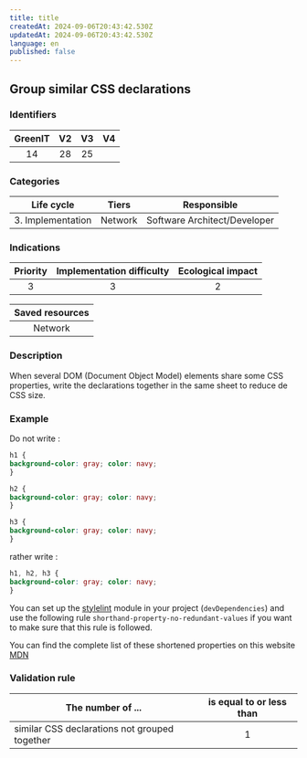 ```yaml
---
title: title
createdAt: 2024-09-06T20:43:42.530Z
updatedAt: 2024-09-06T20:43:42.530Z
language: en
published: false
---
```

## Group similar CSS declarations

### Identifiers

| GreenIT |  V2  |  V3  |  V4  |
|:-------:|:----:|:----:|:----:|
|   14   | 28  | 25  |      |

### Categories

| Life cycle |  Tiers  |  Responsible  |
|:---------:|:----:|:----:|
| 3. Implementation | Network | Software Architect/Developer |

### Indications

| Priority |      Implementation difficulty       |  Ecological impact    |
|:-------------------:|:-------------------------:|:---------------------:|
| 3 | 3 | 2 |

|Saved resources                                    |
|:----------------------------------------------------------:|
|  Network  |

### Description

When several DOM (Document Object Model) elements share some CSS properties, write the declarations together in the same sheet to reduce de CSS size.

### Example


Do not write :
```css
h1 {
background-color: gray; color: navy;
}

h2 {
background-color: gray; color: navy;
}

h3 {
background-color: gray; color: navy;
}
```

rather write :
```css
h1, h2, h3 {
background-color: gray; color: navy;
}
```

You can set up the [stylelint](https://stylelint.io/) module
in your project (`devDependencies`) and use the following rule `shorthand-property-no-redundant-values` if you want to make sure that this rule is followed.

You can find the complete list of these shortened properties on this website [MDN](https://developer.mozilla.org/en-US/docs/Web/CSS/Shorthand_properties)

### Validation rule

| The number of ...                  | is equal to or less than   | 
|------------------------------------|:-------------------------:|
| similar CSS declarations not grouped together | 1  |
